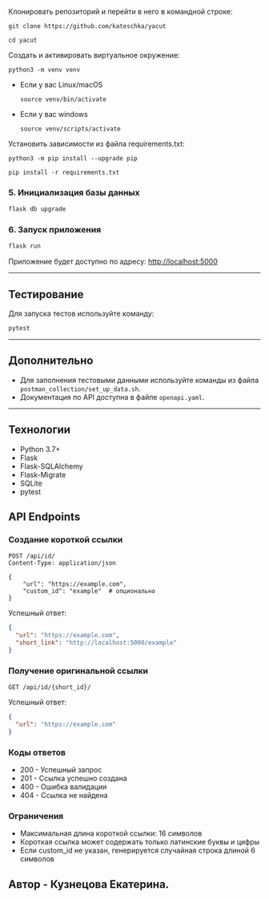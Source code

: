 Клонировать репозиторий и перейти в него в командной строке:

```
git clone https://github.com/kateschka/yacut
```

```
cd yacut
```

Cоздать и активировать виртуальное окружение:

```
python3 -m venv venv
```

- Если у вас Linux/macOS

  ```
  source venv/bin/activate
  ```

- Если у вас windows

  ```
  source venv/scripts/activate
  ```

Установить зависимости из файла requirements.txt:

```
python3 -m pip install --upgrade pip
```

```
pip install -r requirements.txt
```

### 5. Инициализация базы данных

```sh
flask db upgrade
```

### 6. Запуск приложения

```sh
flask run
```

Приложение будет доступно по адресу: [http://localhost:5000](http://localhost:5000)

---

## Тестирование

Для запуска тестов используйте команду:

```sh
pytest
```

---

## Дополнительно

- Для заполнения тестовыми данными используйте команды из файла `postman_collection/set_up_data.sh`.
- Документация по API доступна в файле `openapi.yaml`.

---

## Технологии

- Python 3.7+
- Flask
- Flask-SQLAlchemy
- Flask-Migrate
- SQLite
- pytest

## API Endpoints

### Создание короткой ссылки

```http
POST /api/id/
Content-Type: application/json

{
    "url": "https://example.com",
    "custom_id": "example"  # опционально
}
```

Успешный ответ:

```json
{
  "url": "https://example.com",
  "short_link": "http://localhost:5000/example"
}
```

### Получение оригинальной ссылки

```http
GET /api/id/{short_id}/
```

Успешный ответ:

```json
{
  "url": "https://example.com"
}
```

### Коды ответов

- 200 - Успешный запрос
- 201 - Ссылка успешно создана
- 400 - Ошибка валидации
- 404 - Ссылка не найдена

### Ограничения

- Максимальная длина короткой ссылки: 16 символов
- Короткая ссылка может содержать только латинские буквы и цифры
- Если custom_id не указан, генерируется случайная строка длиной 6 символов

## Автор - Кузнецова Екатерина.
